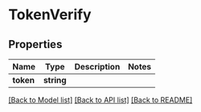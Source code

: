 # TokenVerify

## Properties
Name | Type | Description | Notes
------------ | ------------- | ------------- | -------------
**token** | **string** |  | 

[[Back to Model list]](../README.md#documentation-for-models) [[Back to API list]](../README.md#documentation-for-api-endpoints) [[Back to README]](../README.md)


